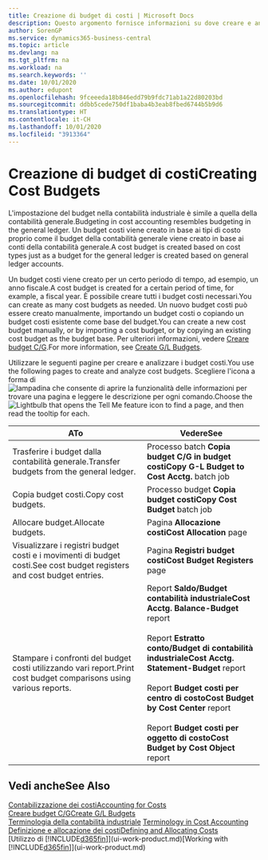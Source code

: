```yaml
---
title: Creazione di budget di costi | Microsoft Docs
description: Questo argomento fornisce informazioni su dove creare e analizzare budget costi.
author: SorenGP
ms.service: dynamics365-business-central
ms.topic: article
ms.devlang: na
ms.tgt_pltfrm: na
ms.workload: na
ms.search.keywords: ''
ms.date: 10/01/2020
ms.author: edupont
ms.openlocfilehash: 9fceeeda18b846edd79b9fdc71ab1a22d80203bd
ms.sourcegitcommit: ddbb5cede750df1baba4b3eab8fbed6744b5b9d6
ms.translationtype: HT
ms.contentlocale: it-CH
ms.lasthandoff: 10/01/2020
ms.locfileid: "3913364"
---
```

# <a name="creating-cost-budgets"></a><span data-ttu-id="c455e-103">Creazione di budget di costi</span><span class="sxs-lookup"><span data-stu-id="c455e-103">Creating Cost Budgets</span></span>
<span data-ttu-id="c455e-104">L'impostazione del budget nella contabilità industriale è simile a quella della contabilità generale.</span><span class="sxs-lookup"><span data-stu-id="c455e-104">Budgeting in cost accounting resembles budgeting in the general ledger.</span></span> <span data-ttu-id="c455e-105">Un budget costi viene creato in base ai tipi di costo proprio come il budget della contabilità generale viene creato in base ai conti della contabilità generale.</span><span class="sxs-lookup"><span data-stu-id="c455e-105">A cost budget is created based on cost types just as a budget for the general ledger is created based on general ledger accounts.</span></span>  

<span data-ttu-id="c455e-106">Un budget costi viene creato per un certo periodo di tempo, ad esempio, un anno fiscale.</span><span class="sxs-lookup"><span data-stu-id="c455e-106">A cost budget is created for a certain period of time, for example, a fiscal year.</span></span> <span data-ttu-id="c455e-107">È possibile creare tutti i budget costi necessari.</span><span class="sxs-lookup"><span data-stu-id="c455e-107">You can create as many cost budgets as needed.</span></span> <span data-ttu-id="c455e-108">Un nuovo budget costi può essere creato manualmente, importando un budget costi o copiando un budget costi esistente come base del budget.</span><span class="sxs-lookup"><span data-stu-id="c455e-108">You can create a new cost budget manually, or by importing a cost budget, or by copying an existing cost budget as the budget base.</span></span> <span data-ttu-id="c455e-109">Per ulteriori informazioni, vedere [Creare budget C/G](finance-how-create-budgets.md).</span><span class="sxs-lookup"><span data-stu-id="c455e-109">For more information, see [Create G/L Budgets](finance-how-create-budgets.md).</span></span>

<span data-ttu-id="c455e-110">Utilizzare le seguenti pagine per creare e analizzare i budget costi.</span><span class="sxs-lookup"><span data-stu-id="c455e-110">You use the following pages to create and analyze cost budgets.</span></span> <span data-ttu-id="c455e-111">Scegliere l'icona a forma di ![lampadina che consente di aprire la funzionalità delle informazioni](media/ui-search/search_small.png "Informazioni sull'operazione che si desidera eseguire") per trovare una pagina e leggere le descrizione per ogni comando.</span><span class="sxs-lookup"><span data-stu-id="c455e-111">Choose the ![Lightbulb that opens the Tell Me feature](media/ui-search/search_small.png "Tell me what you want to do") icon to find a page, and then read the tooltip for each.</span></span>

|<span data-ttu-id="c455e-112">A</span><span class="sxs-lookup"><span data-stu-id="c455e-112">To</span></span>|<span data-ttu-id="c455e-113">Vedere</span><span class="sxs-lookup"><span data-stu-id="c455e-113">See</span></span>|  
|--------|---------|  
|<span data-ttu-id="c455e-114">Trasferire i budget dalla contabilità generale.</span><span class="sxs-lookup"><span data-stu-id="c455e-114">Transfer budgets from the general ledger.</span></span>|<span data-ttu-id="c455e-115">Processo batch **Copia budget C/G in budget costi**</span><span class="sxs-lookup"><span data-stu-id="c455e-115">**Copy G-L Budget to Cost Acctg.** batch job</span></span>|  
|<span data-ttu-id="c455e-116">Copia budget costi.</span><span class="sxs-lookup"><span data-stu-id="c455e-116">Copy cost budgets.</span></span>|<span data-ttu-id="c455e-117">Processo budget **Copia budget costi**</span><span class="sxs-lookup"><span data-stu-id="c455e-117">**Copy Cost Budget** batch job</span></span>|  
|<span data-ttu-id="c455e-118">Allocare budget.</span><span class="sxs-lookup"><span data-stu-id="c455e-118">Allocate budgets.</span></span>|<span data-ttu-id="c455e-119">Pagina **Allocazione costi**</span><span class="sxs-lookup"><span data-stu-id="c455e-119">**Cost Allocation** page</span></span>|  
|<span data-ttu-id="c455e-120">Visualizzare i registri budget costi e i movimenti di budget costi.</span><span class="sxs-lookup"><span data-stu-id="c455e-120">See cost budget registers and cost budget entries.</span></span>|<span data-ttu-id="c455e-121">Pagina **Registri budget costi**</span><span class="sxs-lookup"><span data-stu-id="c455e-121">**Cost Budget Registers** page</span></span>|  
|<span data-ttu-id="c455e-122">Stampare i confronti del budget costi utilizzando vari report.</span><span class="sxs-lookup"><span data-stu-id="c455e-122">Print cost budget comparisons using various reports.</span></span>|<span data-ttu-id="c455e-123">Report **Saldo/Budget contabilità industriale**</span><span class="sxs-lookup"><span data-stu-id="c455e-123">**Cost Acctg. Balance-Budget** report</span></span><br /><br /> <span data-ttu-id="c455e-124">Report **Estratto conto/Budget di contabilità industriale**</span><span class="sxs-lookup"><span data-stu-id="c455e-124">**Cost Acctg. Statement-Budget** report</span></span><br /><br /> <span data-ttu-id="c455e-125">Report **Budget costi per centro di costo**</span><span class="sxs-lookup"><span data-stu-id="c455e-125">**Cost Budget by Cost Center** report</span></span><br /><br /> <span data-ttu-id="c455e-126">Report **Budget costi per oggetto di costo**</span><span class="sxs-lookup"><span data-stu-id="c455e-126">**Cost Budget by Cost Object** report</span></span>|  

## <a name="see-also"></a><span data-ttu-id="c455e-127">Vedi anche</span><span class="sxs-lookup"><span data-stu-id="c455e-127">See Also</span></span>  
[<span data-ttu-id="c455e-128">Contabilizzazione dei costi</span><span class="sxs-lookup"><span data-stu-id="c455e-128">Accounting for Costs</span></span>](finance-manage-cost-accounting.md)  
[<span data-ttu-id="c455e-129">Creare budget C/G</span><span class="sxs-lookup"><span data-stu-id="c455e-129">Create G/L Budgets</span></span>](finance-how-create-budgets.md)  
<span data-ttu-id="c455e-130">[Terminologia della contabilità industriale](finance-terminology-in-cost-accounting.md) </span><span class="sxs-lookup"><span data-stu-id="c455e-130">[Terminology in Cost Accounting](finance-terminology-in-cost-accounting.md) </span></span>  
[<span data-ttu-id="c455e-131">Definizione e allocazione dei costi</span><span class="sxs-lookup"><span data-stu-id="c455e-131">Defining and Allocating Costs</span></span>](finance-define-and-allocate-costs.md)  
<span data-ttu-id="c455e-132">[Utilizzo di [!INCLUDE[d365fin](includes/d365fin_md.md)]](ui-work-product.md)</span><span class="sxs-lookup"><span data-stu-id="c455e-132">[Working with [!INCLUDE[d365fin](includes/d365fin_md.md)]](ui-work-product.md)</span></span>
